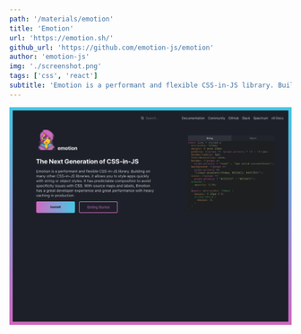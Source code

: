 ```yaml
---
path: '/materials/emotion'
title: 'Emotion'
url: 'https://emotion.sh/'
github_url: 'https://github.com/emotion-js/emotion'
author: 'emotion-js'
img: './screenshot.png'
tags: ['css', 'react']
subtitle: 'Emotion is a performant and flexible CSS-in-JS library. Building on many other CSS-in-JS libraries, it allows you to style apps quickly with string or object styles. It has predictable composition to avoid specificity issues with CSS. With source maps and labels, Emotion has a great developer experience and great performance with heavy caching in production'
---
```


![alt text](screenshot.png)
